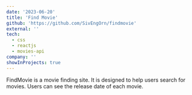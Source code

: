 ```yaml
---
date: '2023-06-20'
title: 'Find Movie'
github: 'https://github.com/SivEngOrn/findmovie'
external: ''
tech:
  - css
  - reactjs
  - movies-api
company: ''
showInProjects: true
---
```


FindMovie is a movie finding site. It is designed to help users search for movies. Users can see the release date of each movie.